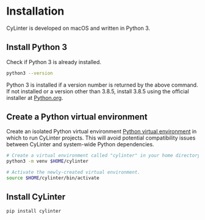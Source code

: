 # Installation

CyLinter is developed on macOS and written in Python 3.

## Install Python 3

Check if Python 3 is already installed.

``` bash
python3 --version
```

 Python 3 is installed if a version number is returned by the above command. If not installed or a version other than 3.8.5, install 3.8.5 using the official installer at [Python.org](https://www.python.org/downloads/mac-osx/).

## Create a Python virtual environment

Create an isolated Python virtual environment [Python virtual environment](https://docs.python.org/3/library/venv.html) in which to run CyLinter projects. This will avoid potential compatibility issues between CyLinter and system-wide Python dependencies.

``` bash
# Create a virtual environment called "cylinter" in your home directory.
python3 -m venv $HOME/cylinter

# Activate the newly-created virtual environment.
source $HOME/cylinter/bin/activate  
```

## Install CyLinter

``` bash
pip install cylinter  
```
